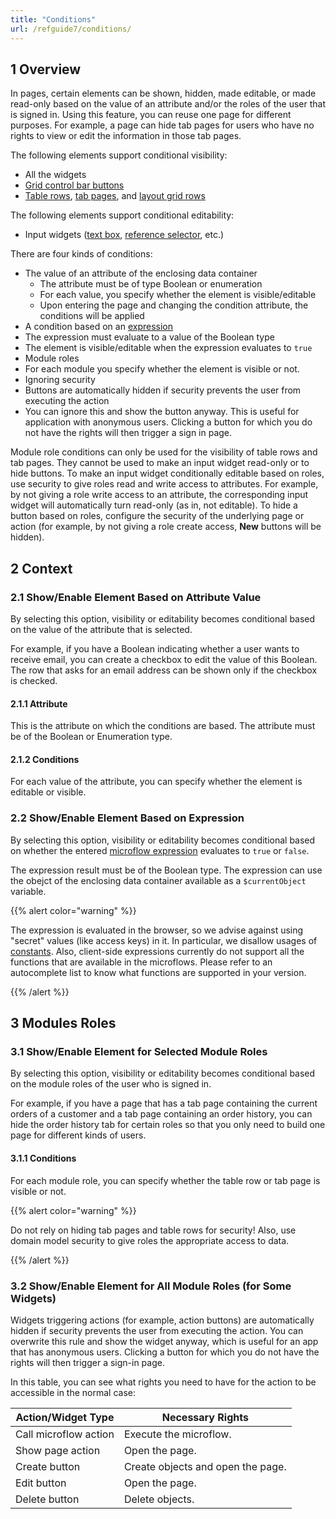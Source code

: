 ```yaml
---
title: "Conditions"
url: /refguide7/conditions/
---
```


## 1 Overview

In pages, certain elements can be shown, hidden, made editable, or made read-only based on the value of an attribute and/or the roles of the user that is signed in. Using this feature, you can reuse one page for different purposes. For example, a page can hide tab pages for users  who have no rights to view or edit the information in those tab pages.

The following elements support conditional visibility:

* All the widgets
* [Grid control bar buttons](/refguide7/control-bar/)
* [Table rows](/refguide7/table-row/), [tab pages](/refguide7/tab-page/), and [layout grid rows](/refguide7/layout-grid/)

The following elements support conditional editability:

* Input widgets ([text box](/refguide7/text-box/), [reference selector](/refguide7/reference-selector/), etc.)

There are four kinds of conditions:

* The value of an attribute of the enclosing data container
    * The attribute must be of type Boolean or enumeration
    * For each value, you specify whether the element is visible/editable
    * Upon entering the page and changing the condition attribute, the conditions will be applied
* A condition based on an [expression](/refguide7/expressions/)
* The expression must evaluate to a value of the Boolean type
* The element is visible/editable when the expression evaluates to `true`
* Module roles
* For each module you specify whether the element is visible or not.
* Ignoring security
* Buttons are automatically hidden if security prevents the user from executing the action
* You can ignore this and show the button anyway. This is useful for application with anonymous users. Clicking a button for which you do not have the rights will then trigger a sign in page.

Module role conditions can only be used for the visibility of table rows and tab pages. They cannot be used to make an input widget read-only or to hide buttons. To make an input widget conditionally editable based on roles, use security to give roles read and write access to attributes. For example, by not giving a role write access to an attribute, the corresponding input widget will automatically turn read-only (as in, not editable). To hide a button based on roles, configure the security of the underlying page or action (for example, by not giving a role create access, **New** buttons will be hidden).

## 2 Context

### 2.1 Show/Enable Element Based on Attribute Value

By selecting this option, visibility or editability becomes conditional based on the value of the attribute that is selected.

For example, if you have a Boolean indicating whether a user wants to receive email, you can create a checkbox to edit the value of this Boolean. The row that asks for an email address can be shown only if the checkbox is checked.

#### 2.1.1 Attribute

This is the attribute on which the conditions are based. The attribute must be of the Boolean or Enumeration type.

#### 2.1.2 Conditions

For each value of the attribute, you can specify whether the element is editable or visible.

### 2.2 Show/Enable Element Based on Expression

By selecting this option, visibility or editability becomes conditional based on whether the entered [microflow expression](/refguide7/expressions/) evaluates to `true` or `false`.

The expression result must be of the Boolean type. The expression can use the obejct of the enclosing data container available as a `$currentObject` variable.

{{% alert color="warning" %}}

The expression is evaluated in the browser, so we advise against using "secret" values (like access keys) in it. In particular, we disallow usages of [constants](/refguide7/constants/). Also, client-side expressions currently do not support all the functions that are available in the microflows. Please refer to an autocomplete list to know what functions are supported in your version.

{{% /alert %}}

## 3 Modules Roles

### 3.1 Show/Enable Element for Selected Module Roles

By selecting this option, visibility or editability becomes conditional based on the module roles of the user who is signed in.

For example, if you have a page that has a tab page containing the current orders of a customer and a tab page containing an order history, you can hide the order history tab for certain roles so that you only need to build one page for different kinds of users.

#### 3.1.1 Conditions

For each module role, you can specify whether the table row or tab page is visible or not.

{{% alert color="warning" %}}

Do not rely on hiding tab pages and table rows for security! Also, use domain model security to give roles the appropriate access to data.

{{% /alert %}}

### 3.2 Show/Enable Element for All Module Roles (for Some Widgets)

Widgets triggering actions (for example, action buttons) are automatically hidden if security prevents the user from executing the action. You can overwrite this rule and show the widget anyway, which is useful for an app that has anonymous users. Clicking a button for which you do not have the rights will then trigger a sign-in page.

In this table, you can see what rights you need to have for the action to be accessible in the normal case:

| Action/Widget Type | Necessary Rights |
| --- | --- |
| Call microflow action | Execute the microflow. |
| Show page action | Open the page. |
| Create button | Create objects and open the page. |
| Edit button | Open the page. |
| Delete button | Delete objects. |
